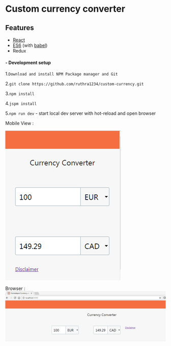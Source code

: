 # Custom currency converter

## Features

- [React](https://facebook.github.io/react) 
- [ES6](http://es6-features.org) (with [babel](https://babeljs.io))
-  Redux


#### - Development setup

1.`Download and install NPM Package manager and Git `

2.`git clone https://github.com/ruthra1234/custom-currency.git`

3.`npm install`

4.`jspm install`

5.`npm run dev` - start local dev server with hot-reload and open browser



Mobile View :

![Mobile View](./assets/mobile.png)

Browser :
![Browser](./assets/deskview.png)